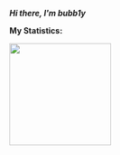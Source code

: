 _**Hi there, I'm bubb1y**_
<br /><img src="https://komarev.com/ghpvc/?username=bubb1y&style=flat-square&color=blue" alt=""/>

**My Statistics:**

<img height="180em" src="https://github-readme-stats.vercel.app/api?username=bubb1y&show_icons=true&hide_border=true&&count_private=true&include_all_commits=true" />
